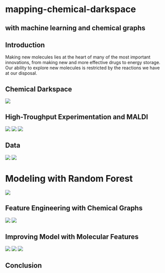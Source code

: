 # mapping-chemical-darkspace
## with machine learning and chemical graphs

## Introduction
Making new molecules lies at the heart of many of the most important innovations, from making new and more effective drugs to energy storage.  Our ability to explore new  molecules is restricted by the reactions we have at our disposal.  


## Chemical Darkspace

![](images/chemical_darkspace.png)

## High-Troughput Experimentation and MALDI

![](images/reaction_automation.png)
![](images/1536_well_plate.png)
![](images/MALDI_TOF.png)


## Data

![](images/example_reaction.png)
![](images/raw_MALDI_vs_UPLC_EIC_no_line.png)


# Modeling with Random Forest

![](images/RF_Baseline.png)


## Feature Engineering with Chemical Graphs

![](images/smiles_to_graph.png)
![](images/one_hot_encoding.png)

## Improving Model with Molecular Features

![](images/RF_model_improvement.png)
![](images/chemical_RF_predictions_vs_EIC.png)
![](images/RF_feature_importances.png)



## Conclusion
